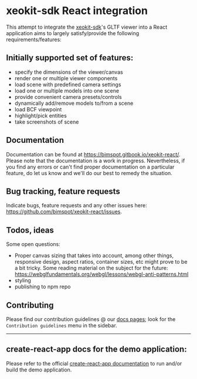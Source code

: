 # xeokit-sdk React integration

This attempt to integrate the [xeokit-sdk](https://github.com/xeokit/xeokit-sdk)'s GLTF viewer into a React application aims to largely satisfy/provide the following requirements/features:

## Initially supported set of features:

- specify the dimensions of the viewer/canvas
- render one or multiple viewer components
- load scene with predefined camera settings
- load one or multiple models into one scene
- provide convenient camera presets/controls
- dynamically add/remove models to/from a scene
- load BCF viewpoint
- highlight/pick entities
- take screenshots of scene

## Documentation

Documentation can be found at https://bimspot.gitbook.io/xeokit-react/. Please note that the documentation is a work in progress. Nevertheless, if you find any errors or can't find proper documentation on a particular feature, do let us know and we'll do our best to remedy the situation.

## Bug tracking, feature requests

Indicate bugs, feature requests and any other issues here: https://github.com/bimspot/xeokit-react/issues.

## Todos, ideas

Some open questions:

- Proper canvas sizing that takes into account, among other things, responsive design, aspect ratios, container sizes, etc might prove to be a bit tricky. Some reading material on the subject for the future: https://webglfundamentals.org/webgl/lessons/webgl-anti-patterns.html
- styling
- publishing to npm repo

## Contributing

Please find our contribution guidelines @ our [docs pages](https://bimspot.gitbook.io/xeokit-react/); look for the `Contribution guidelines` menu in the sidebar.

---

## create-react-app docs for the demo application:

Please refer to the official [create-react-app documentation](https://facebook.github.io/create-react-app/docs/getting-started) to run and/or build the demo application.
